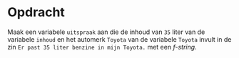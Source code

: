 <script>
  document.addEventListener("copy", function(e) {
    e.preventDefault();
    e.clipboardData.setData("text/plain", "");
  });
</script>

<style>
  .invisible-text {
    color: transparent;
    font-size: 0.1em;
    display: inline;
    margin: 0;
    padding: 0;
  }
  /* To use this, put any text like this: 
  <span class="invisible-text">Your invisible text here</span> 
  */

  table {
    margin: 0 auto;       /* centers table horizontally */
  }
  th {
    font-size: 1.2em !important;
    white-space: nowrap;
  }
  td {
    white-space: nowrap;
  }
</style>

# <b>Opdracht</b>
Maak een variabele <code>uitspraak</code> aan die de inhoud van <code>35</code> liter van de variabele <code>inhoud</code> en het automerk <code>Toyota</code> van de variabele <code>Toyota</code> invult in de zin <code>Er past 35 liter benzine in mijn Toyota.</code> met een <i>f-string</i>.
